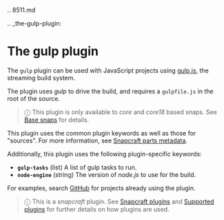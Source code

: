 .. 8511.md

.. _the-gulp-plugin:

# The gulp plugin

The `gulp` plugin can be used with JavaScript projects using [gulp.js](https://gulpjs.com/), the streaming build system.

The plugin uses *gulp* to drive the build, and requires a `gulpfile.js` in the root of the source.

> ⓘ This plugin is only available to _core_ and _core18_ based snaps. See [Base snaps](/t/base-snaps/11198) for details.

This plugin uses the common plugin keywords as well as those for "sources". For more information, see [Snapcraft parts metadata](/t/snapcraft-parts-metadata/8336).

Additionally, this plugin uses the following plugin-specific keywords:

- **`gulp-tasks`** (list)
  A list of gulp tasks to run.
- **`node-engine`** (string)
  The version of *node.js* to use for the build.

For examples, search [GitHub](https://github.com/search?q=path%3Asnapcraft.yaml+%22plugin%3A+gulp%22&type=Code) for projects already using the plugin.

> ⓘ  This is a *snapcraft* plugin. See [Snapcraft plugins](/t/snapcraft-plugins/4284) and [Supported plugins](/t/supported-plugins/8080) for further details on how plugins are used.